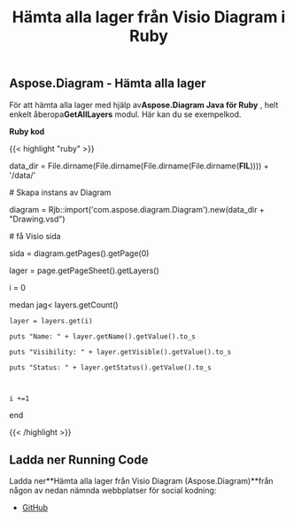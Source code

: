 ﻿---
title: Hämta alla lager från Visio Diagram i Ruby
type: docs
weight: 30
url: /sv/java/retrieve-all-layers-from-the-visio-diagram-in-ruby/
---
## **Aspose.Diagram - Hämta alla lager**
 För att hämta alla lager med hjälp av**Aspose.Diagram Java för Ruby** , helt enkelt åberopa**GetAllLayers** modul. Här kan du se exempelkod.

**Ruby kod**

{{< highlight "ruby" >}}

 data_dir = File.dirname(File.dirname(File.dirname(File.dirname(__FIL__)))) + '/data/'

\# Skapa instans av Diagram

diagram = Rjb::import('com.aspose.diagram.Diagram').new(data_dir + "Drawing.vsd")

\# få Visio sida

sida = diagram.getPages().getPage(0)

lager = page.getPageSheet().getLayers()

i = 0

 medan jag< layers.getCount()

    layer = layers.get(i)

    puts "Name: " + layer.getName().getValue().to_s

    puts "Visibility: " + layer.getVisible().getValue().to_s

    puts "Status: " + layer.getStatus().getValue().to_s



    i +=1

end

{{< /highlight >}}
## **Ladda ner Running Code**
 Ladda ner**Hämta alla lager från Visio Diagram (Aspose.Diagram)**från någon av nedan nämnda webbplatser för social kodning:

- [GitHub](https://github.com/asposediagram/Aspose.Diagram-for-Java/blob/master/Plugins/Aspose_Diagram_Java_for_Ruby/lib/asposediagramjava/Layers/getalllayers.rb)
